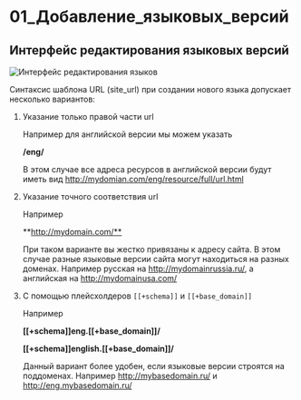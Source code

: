 # 01_Добавление_языковых_версий

## Интерфейс редактирования языковых версий

![Интерфейс редактирования языков](https://file.modx.pro/files/0/4/f/04ff112b9debbe2a7721ea639087082d.png)

Синтаксис шаблона URL (site_url) при создании нового языка допускает несколько вариантов:

1. Указание только правой части url

    Например для английской версии мы можем указать

    **/eng/**

    В этом случае все адреса ресурсов в английской версии будут иметь вид <http://mydomian.com/eng/resource/full/url.html>

2. Указание точного соответствия url

    Например

    **<http://mydomain.com/**>

    При таком варианте вы жестко привязаны к адресу сайта. В этом случае разные языковые версии сайта могут находиться на разных доменах.
    Например русская на <http://mydomainrussia.ru/>, а английская на <http://mydomainusa.com/>

3. С помощью плейсхолдеров `[[+schema]]` и `[[+base_domain]]`

    Например

    **[[+schema]]eng.[[+base_domain]]/**

    **[[+schema]]english.[[+base_domain]]/**

    Данный вариант более удобен, если языковые версии строятся на поддоменах. Например <http://mybasedomain.ru/> и <http://eng.mybasedomain.ru/>
